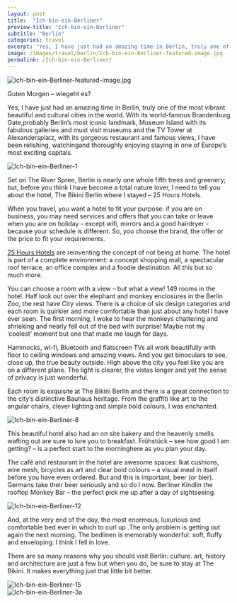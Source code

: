 ```yaml
---
layout: post
title:  "Ich-bin-ein-Berliner"
preview-title: "Ich-bin-ein-Berliner"
subtitle: "Berlin"
categories: travel
excerpt: "Yes, I have just had an amazing time in Berlin, truly one of the most vibrant beautiful and cultural cities in the world. With its world-famous Brandenburg Gate,probably Berlin’s most iconic landmark" 
image: /images/travel/berlin/Ich-bin-ein-Berliner-featured-image.jpg
permalink: /Ich-bin-ein-Berliner/
---
```

 <img src="{{ '/images/travel/berlin/Ich-bin-ein-Berliner-featured-image.jpg' | prepend: SourceUrl }}" alt="Ich-bin-ein-Berliner-featured-image.jpg">
 

 Guten Morgen – wiegeht es?

Yes, I have just had an amazing time in Berlin, truly one of the most vibrant beautiful and cultural cities in the world. With its world-famous Brandenburg Gate,probably Berlin’s most iconic landmark, Museum Island with its fabulous galleries and must visit museums and the TV Tower at Alexandersplatz, with its gorgeous restaurant and famous views, I have been relishing, watchingand thoroughly enjoying staying in one of Europe’s most exciting capitals.


 <img src="{{ '/images/travel/berlin/Ich-bin-ein-Berliner-1.jpg' | prepend: SourceUrl }}" alt="Ich-bin-ein-Berliner-1">

 <div class="row no-gutters">
    <div class="col-md-6 col-sm-12">
        <div class="post-left-image" style="background: url(../images/travel/berlin/Ich-bin-ein-Berliner-2.jpg) no-repeat; background-size: cover; margin-right: 0.5rem; max-height: 600px !important"></div>
    </div>
    <div class="col-md-6 col-sm-12">
        <div class="post-right-image" style="background: url(../images/travel/berlin/Ich-bin-ein-Berliner-4a.jpg) no-repeat; background-size: cover; margin-left: 0.5rem; max-height: 600px !important"></div>
    </div>
</div>

 Set on The River Spree, Berlin is nearly one whole fifth trees and greenery; but, before you think I have become a total nature lover, I need to tell you about the hotel, The Bikini Berlin where I stayed – 25 Hours Hotels.

When you travel, you want a hotel to fit your purpose: if you are on business, you may need services and offers that you can take or leave when you are on holiday - except wifi, mirrors and a good hairdryer - because your schedule is different. So, you choose the brand, the offer or the price to fit your requirements.

 <a href="https://www.25hours-hotels.com/en" target="_blank">25 Hours Hotels</a> are reinventing the concept of not being at home. The hotel is part of a complete environment: a concept shopping mall, a spectacular roof terrace, an office complex and a foodie destination. All this but so much more.

<div class="row no-gutters">
    <div class="col-md-6 col-sm-12">
        <div class="post-left-image" style="background: url(../images/travel/berlin/Ich-bin-ein-Berliner-3.jpg) no-repeat; background-size: cover; margin-right: 0.5rem; max-height: 600px !important"></div>
    </div>
    <div class="col-md-6 col-sm-12">
        <div class="post-right-image" style="background: url(../images/travel/berlin/Ich-bin-ein-Berliner-9.jpg) no-repeat; background-size: cover; margin-left: 0.5rem; max-height: 600px !important"></div>
    </div>
</div>

You can choose a room with a view – but what a view! 149 rooms in the hotel. Half look out over the elephant and monkey enclosures in the Berlin Zoo, the rest have City views. There is a choice of six design categories and each room is quirkier and more comfortable than just about any hotel I have ever seen. The first morning, I woke to hear the monkeys chattering and shrieking and nearly fell out of the bed with surprise! Maybe not my ‘coolest’ moment but one that made me laugh for days.

Hammocks, wi-fi, Bluetooth and flatscreen TVs all work beautifully with floor to ceiling windows and amazing views. And you get binoculars to see, close up, the true beauty outside. High above the city you feel like you are on a different plane. The light is clearer, the vistas longer and yet the sense of privacy is just wonderful.

Each room is exquisite at The Bikini Berlin and there is a great connection to the city’s distinctive Bauhaus heritage. From the graffiti like art to the angular chairs, clever lighting and simple bold colours, I was enchanted.

<div class="row no-gutters">
    <div class="col-md-6 col-sm-12">
        <div class="post-left-image" style="background: url(../images/travel/berlin/Ich-bin-ein-Berliner-6.jpg) no-repeat; background-size: cover; margin-right: 0.5rem; max-height: 800px !important"></div>
    </div>
    <div class="col-md-6 col-sm-12">
        <div class="post-right-image" style="background: url(../images/travel/berlin/Ich-bin-ein-Berliner-11.jpg) no-repeat; background-size: cover; margin-left: 0.5rem; max-height: 800px !important"></div>
    </div>
</div>

<img src="{{ '/images/travel/berlin/Ich-bin-ein-Berliner-8.jpg' | prepend: SourceUrl }}" alt="Ich-bin-ein-Berliner-8">

This beautiful hotel also had an on site bakery and the heavenly smells wafting out are sure to lure you to breakfast. Frühstück – see how good I am getting? – is a perfect start to the morninghere as you plan your day.

The café and restaurant in the hotel are awesome spaces: Ikat cushions, wire mesh, bicycles as art and clear bold colours – a visual meal in itself before you have even ordered. But and this is important, beer (or bier). Germans take their beer seriously and so do I now. Berliner Kindlin the rooftop Monkey Bar – the perfect pick me up after a day of sightseeing.

<div class="row no-gutters">
    <div class="col-md-6 col-sm-12">
        <div class="post-left-image" style="background: url(../images/travel/berlin/Ich-bin-ein-Berliner-10.jpg) no-repeat; background-size: cover; margin-right: 0.5rem; max-height: 800px !important"></div>
    </div>
    <div class="col-md-6 col-sm-12">
        <div class="post-right-image" style="background: url(../images/travel/berlin/Ich-bin-ein-Berliner-5.jpg) no-repeat; background-size: cover; margin-left: 0.5rem; max-height: 800px !important"></div>
    </div>
</div>

<img src="{{ '/images/travel/berlin/Ich-bin-ein-Berliner-12.jpg' | prepend: SourceUrl }}" alt="Ich-bin-ein-Berliner-12">

<div class="row no-gutters">
    <div class="col-md-6 col-sm-12">
        <div class="post-left-image" style="background: url(../images/travel/berlin/Ich-bin-ein-Berliner-19.jpg) no-repeat; background-size: cover; margin-right: 0.5rem; max-height: 600px !important"></div>
    </div>
    <div class="col-md-6 col-sm-12">
        <div class="post-right-image" style="background: url(../images/travel/berlin/Ich-bin-ein-Berliner-14.jpg) no-repeat; background-size: cover; margin-left: 0.5rem; max-height: 600px !important"></div>
    </div>
</div>

And, at the very end of the day, the most enormous, luxurious and comfortable bed ever in which to curl up .The only problem is getting out again the next morning. The bedlinen is memorably wonderful: soft, fluffy and enveloping. I think I fell in love.

There are so many reasons why you should visit Berlin: culture. art, history and architecture are just a few but when you do, be sure to stay at The Bikini. It makes everything just that little bit better.

<img src="{{ '/images/travel/berlin/Ich-bin-ein-Berliner-15.jpg' | prepend: SourceUrl }}" alt="Ich-bin-ein-Berliner-15">

<div class="row no-gutters">
    <div class="col-md-6 col-sm-12">
        <div class="post-left-image" style="background: url(../images/travel/berlin/Ich-bin-ein-Berliner-4.jpg) no-repeat; background-size: cover; margin-right: 0.5rem; max-height: 600px !important"></div>
    </div>
    <div class="col-md-6 col-sm-12">
        <div class="post-right-image" style="background: url(../images/travel/berlin/Ich-bin-ein-Berliner-7.jpg) no-repeat; background-size: cover; margin-left: 0.5rem; max-height: 600px !important"></div>
    </div>
</div>

<img src="{{ '/images/travel/berlin/Ich-bin-ein-Berliner-3a.jpg' | prepend: SourceUrl }}" alt="Ich-bin-ein-Berliner-3a">